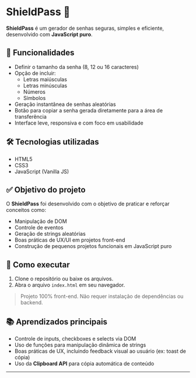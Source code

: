 # ShieldPass 🔐

**ShieldPass** é um gerador de senhas seguras, simples e eficiente, desenvolvido com **JavaScript puro**.

## 🎯 Funcionalidades

- Definir o tamanho da senha (8, 12 ou 16 caracteres)
- Opção de incluir:
  - Letras maiúsculas
  - Letras minúsculas
  - Números
  - Símbolos
- Geração instantânea de senhas aleatórias
- Botão para copiar a senha gerada diretamente para a área de transferência
- Interface leve, responsiva e com foco em usabilidade

## 🛠️ Tecnologias utilizadas

- HTML5
- CSS3
- JavaScript (Vanilla JS)

## ✅ Objetivo do projeto

O **ShieldPass** foi desenvolvido com o objetivo de praticar e reforçar conceitos como:

- Manipulação de DOM
- Controle de eventos
- Geração de strings aleatórias
- Boas práticas de UX/UI em projetos front-end
- Construção de pequenos projetos funcionais em JavaScript puro

## 🚀 Como executar

1. Clone o repositório ou baixe os arquivos.
2. Abra o arquivo `index.html` em seu navegador.

> Projeto 100% front-end. Não requer instalação de dependências ou backend.

## 📚 Aprendizados principais

- Controle de inputs, checkboxes e selects via DOM
- Uso de funções para manipulação dinâmica de strings
- Boas práticas de UX, incluindo feedback visual ao usuário (ex: toast de cópia)
- Uso da **Clipboard API** para cópia automática de conteúdo

---
